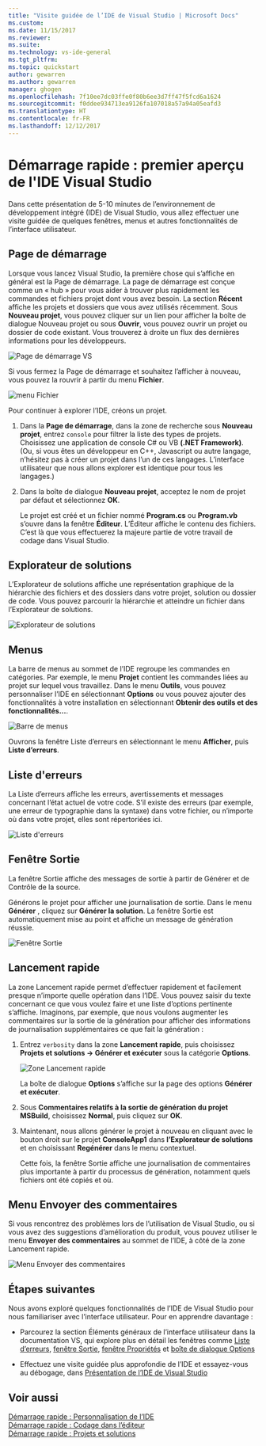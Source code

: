 ```yaml
---
title: "Visite guidée de l’IDE de Visual Studio | Microsoft Docs"
ms.custom: 
ms.date: 11/15/2017
ms.reviewer: 
ms.suite: 
ms.technology: vs-ide-general
ms.tgt_pltfrm: 
ms.topic: quickstart
author: gewarren
ms.author: gewarren
manager: ghogen
ms.openlocfilehash: 7f10ee7dc03ffe0f80b6ee3d7ff47f5fcd6a1624
ms.sourcegitcommit: f0ddee934713ea9126fa107018a57a94a05eafd3
ms.translationtype: HT
ms.contentlocale: fr-FR
ms.lasthandoff: 12/12/2017
---
```

# <a name="quickstart-first-look-at-the-visual-studio-ide"></a>Démarrage rapide : premier aperçu de l'IDE Visual Studio

Dans cette présentation de 5-10 minutes de l’environnement de développement intégré (IDE) de Visual Studio, vous allez effectuer une visite guidée de quelques fenêtres, menus et autres fonctionnalités de l’interface utilisateur.

## <a name="start-page"></a>Page de démarrage

Lorsque vous lancez Visual Studio, la première chose qui s’affiche en général est la Page de démarrage. La page de démarrage est conçue comme un « hub » pour vous aider à trouver plus rapidement les commandes et fichiers projet dont vous avez besoin. La section **Récent** affiche les projets et dossiers que vous avez utilisés récemment. Sous **Nouveau projet**, vous pouvez cliquer sur un lien pour afficher la boîte de dialogue Nouveau projet ou sous **Ouvrir**, vous pouvez ouvrir un projet ou dossier de code existant. Vous trouverez à droite un flux des dernières informations pour les développeurs.

![Page de démarrage VS](media/quickstart-IDE-start-page.png)

Si vous fermez la Page de démarrage et souhaitez l’afficher à nouveau, vous pouvez la rouvrir à partir du menu **Fichier**.

![menu Fichier](media/quickstart-IDE-file-menu-large.png)

Pour continuer à explorer l’IDE, créons un projet.

1. Dans la **Page de démarrage**, dans la zone de recherche sous **Nouveau projet**, entrez `console` pour filtrer la liste des types de projets. Choisissez une application de console C# ou VB **(.NET Framework)**. (Ou, si vous êtes un développeur en C++, Javascript ou autre langage, n’hésitez pas à créer un projet dans l’un de ces langages. L’interface utilisateur que nous allons explorer est identique pour tous les langages.)

1. Dans la boîte de dialogue **Nouveau projet**, acceptez le nom de projet par défaut et sélectionnez **OK**.

   Le projet est créé et un fichier nommé **Program.cs** ou **Program.vb** s’ouvre dans la fenêtre **Éditeur**. L’Éditeur affiche le contenu des fichiers. C’est là que vous effectuerez la majeure partie de votre travail de codage dans Visual Studio.

## <a name="solution-explorer"></a>Explorateur de solutions

L’Explorateur de solutions affiche une représentation graphique de la hiérarchie des fichiers et des dossiers dans votre projet, solution ou dossier de code. Vous pouvez parcourir la hiérarchie et atteindre un fichier dans l’Explorateur de solutions.

![Explorateur de solutions](media/quickstart-IDE-solution-explorer.png)

## <a name="menus"></a>Menus

La barre de menus au sommet de l’IDE regroupe les commandes en catégories. Par exemple, le menu **Projet** contient les commandes liées au projet sur lequel vous travaillez. Dans le menu **Outils**, vous pouvez personnaliser l’IDE en sélectionnant **Options** ou vous pouvez ajouter des fonctionnalités à votre installation en sélectionnant **Obtenir des outils et des fonctionnalités...**.

![Barre de menus](media/quickstart-IDE-menu-bar.png)

Ouvrons la fenêtre Liste d’erreurs en sélectionnant le menu **Afficher**, puis **Liste d’erreurs**.

## <a name="error-list"></a>Liste d'erreurs

La Liste d’erreurs affiche les erreurs, avertissements et messages concernant l’état actuel de votre code. S’il existe des erreurs (par exemple, une erreur de typographie dans la syntaxe) dans votre fichier, ou n’importe où dans votre projet, elles sont répertoriées ici.

![Liste d'erreurs](media/quickstart-IDE-error-list.png)

## <a name="output-window"></a>Fenêtre Sortie

La fenêtre Sortie affiche des messages de sortie à partir de Générer et de Contrôle de la source.

Générons le projet pour afficher une journalisation de sortie. Dans le menu **Générer** , cliquez sur **Générer la solution**. La fenêtre Sortie est automatiquement mise au point et affiche un message de génération réussie.

![Fenêtre Sortie](media/quickstart-IDE-output.png)

## <a name="quick-launch"></a>Lancement rapide

La zone Lancement rapide permet d’effectuer rapidement et facilement presque n’importe quelle opération dans l’IDE. Vous pouvez saisir du texte concernant ce que vous voulez faire et une liste d’options pertinente s’affiche. Imaginons, par exemple, que nous voulons augmenter les commentaires sur la sortie de la génération pour afficher des informations de journalisation supplémentaires ce que fait la génération :

1. Entrez `verbosity` dans la zone **Lancement rapide**, puis choisissez **Projets et solutions -> Générer et exécuter** sous la catégorie **Options**.

   ![Zone Lancement rapide](media/quickstart-IDE-quick-launch.png)

   La boîte de dialogue **Options** s’affiche sur la page des options **Générer et exécuter**.

1. Sous **Commentaires relatifs à la sortie de génération du projet MSBuild**, choisissez **Normal**, puis cliquez sur **OK**.

1. Maintenant, nous allons générer le projet à nouveau en cliquant avec le bouton droit sur le projet **ConsoleApp1** dans **l’Explorateur de solutions** et en choisissant **Regénérer** dans le menu contextuel.

   Cette fois, la fenêtre Sortie affiche une journalisation de commentaires plus importante à partir du processus de génération, notamment quels fichiers ont été copiés et où.

## <a name="send-feedback-menu"></a>Menu Envoyer des commentaires

Si vous rencontrez des problèmes lors de l’utilisation de Visual Studio, ou si vous avez des suggestions d’amélioration du produit, vous pouvez utiliser le menu **Envoyer des commentaires** au sommet de l’IDE, à côté de la zone Lancement rapide.

![Menu Envoyer des commentaires](media/quickstart-IDE-send-feedback.png)

## <a name="next-steps"></a>Étapes suivantes

Nous avons exploré quelques fonctionnalités de l’IDE de Visual Studio pour nous familiariser avec l’interface utilisateur. Pour en apprendre davantage :

- Parcourez la section Éléments généraux de l’interface utilisateur dans la documentation VS, qui explore plus en détail les fenêtres comme [Liste d’erreurs](../ide/reference/error-list-window.md), [fenêtre Sortie](../ide/reference/output-window.md), [fenêtre Propriétés](../ide/reference/properties-window.md) et [boîte de dialogue Options](../ide/reference/options-dialog-box-visual-studio.md)

- Effectuez une visite guidée plus approfondie de l’IDE et essayez-vous au débogage, dans [Présentation de l’IDE de Visual Studio](../ide/visual-studio-ide.md)

## <a name="see-also"></a>Voir aussi

[Démarrage rapide : Personnalisation de l’IDE](../ide/personalizing-the-visual-studio-ide.md)  
[Démarrage rapide : Codage dans l’éditeur](../ide/quickstart-editor.md)  
[Démarrage rapide : Projets et solutions](../ide/quickstart-projects-solutions.md)  